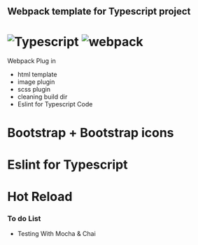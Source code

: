 ## Webpack template for Typescript project
# ![Typescript](https://www.vectorlogo.zone/logos/typescriptlang/typescriptlang-icon.svg) ![webpack](https://www.vectorlogo.zone/logos/js_webpack/js_webpack-icon.svg) 

Webpack Plug in

* html template
* image plugin
* scss plugin
* cleaning build dir
* Eslint for Typescript Code



# Bootstrap + Bootstrap icons

# Eslint for Typescript

# Hot Reload

### To do List 
* Testing With Mocha & Chai 